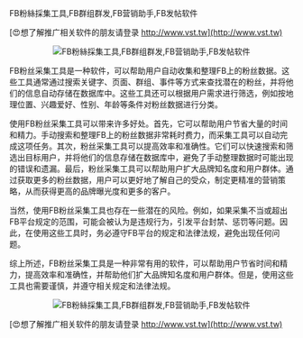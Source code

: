 FB粉絲採集工具,FB群组群发,FB营销助手,FB发帖软件

[😍想了解推广相关软件的朋友请登录 http://www.vst.tw](http://www.vst.tw)

 <center><img src="https://vst.tw/MP4/tuiguang/png/2.png" alt="FB粉絲採集工具,FB群组群发,FB营销助手,FB发帖软件"></center>

FB粉丝采集工具是一种软件，可以帮助用户自动收集和整理FB上的粉丝数据。这些工具通常通过搜索关键字、页面、群组、事件等方式来查找潜在的粉丝，并将他们的信息自动存储在数据库中。这些工具还可以根据用户需求进行筛选，例如按地理位置、兴趣爱好、性别、年龄等条件对粉丝数据进行分类。

使用FB粉丝采集工具可以带来许多好处。首先，它可以帮助用户节省大量的时间和精力。手动搜索和整理FB上的粉丝数据非常耗时费力，而采集工具可以自动完成这项任务。其次，粉丝采集工具可以提高效率和准确性。它们可以快速搜索和筛选出目标用户，并将他们的信息存储在数据库中，避免了手动整理数据时可能出现的错误和遗漏。最后，粉丝采集工具可以帮助用户扩大品牌知名度和用户群体。通过获取更多的粉丝数据，用户可以更好地了解自己的受众，制定更精准的营销策略，从而获得更高的品牌曝光度和更多的客户。

当然，使用FB粉丝采集工具也存在一些潜在的风险。例如，如果采集不当或超出FB平台规定的范围，可能会被认为是违规行为，引发平台封禁、惩罚等问题。因此，在使用这些工具时，务必遵守FB平台的规定和法律法规，避免出现任何问题。

综上所述，FB粉丝采集工具是一种非常有用的软件，可以帮助用户节省时间和精力，提高效率和准确性，并帮助他们扩大品牌知名度和用户群体。但是，使用这些工具也需要谨慎，并遵守相关规定和法律法规。

 <center><img src="https://vst.tw/MP4/tuiguang/png/8.png" alt="FB粉絲採集工具,FB群组群发,FB营销助手,FB发帖软件"></center>

[😍想了解推广相关软件的朋友请登录 http://www.vst.tw](http://www.vst.tw)



